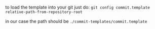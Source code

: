 to load the template into your git just do:
`git config commit.template relative-path-from-repository-root`

in our case the path should be `./commit-templates/commit.template`
